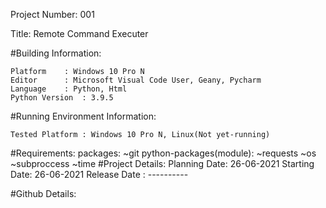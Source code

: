 Project Number: 001

Title: Remote Command Executer


#Building Information:

	Platform	: Windows 10 Pro N
	Editor  	: Microsoft Visual Code User, Geany, Pycharm
	Language	: Python, Html
	Python Version  : 3.9.5

#Running Environment Information:

	Tested Platform : Windows 10 Pro N, Linux(Not yet-running)
	

#Requirements:
	packages:
		~git
	python-packages(module):
		~requests
		~os
		~subproccess
		~time
#Project Details:
	Planning Date: 26-06-2021
	Starting Date: 26-06-2021
	Release Date : ----------

#Github Details:

	
	
	
	
